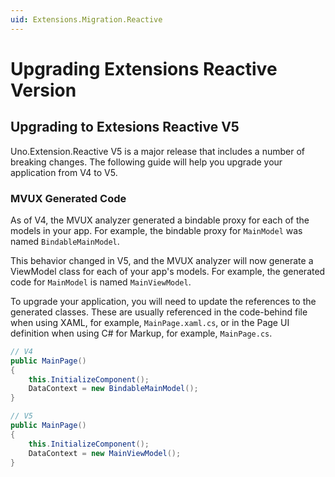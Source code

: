 ```yaml
---
uid: Extensions.Migration.Reactive
---
```


# Upgrading Extensions Reactive Version

## Upgrading to Extesions Reactive V5

Uno.Extension.Reactive V5 is a major release that includes a number of breaking changes. The following guide will help you upgrade your application from V4 to V5.

### MVUX Generated Code

As of V4, the MVUX analyzer generated a bindable proxy for each of the models in your app. For example, the bindable proxy for `MainModel` was named `BindableMainModel`.

This behavior changed in V5, and the MVUX analyzer will now generate a ViewModel class for each of your app's models. For example, the generated code for `MainModel` is named `MainViewModel`.

To upgrade your application, you will need to update the references to the generated classes. These are usually referenced in the code-behind file when using XAML, for example, `MainPage.xaml.cs`, or in the Page UI definition when using C# for Markup, for example, `MainPage.cs`.

```csharp
// V4
public MainPage()
{
    this.InitializeComponent();
    DataContext = new BindableMainModel();
}
```

```csharp
// V5
public MainPage()
{
    this.InitializeComponent();
    DataContext = new MainViewModel();
}
```
